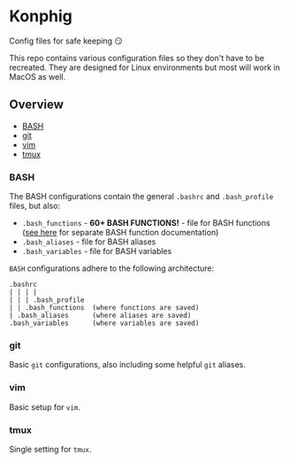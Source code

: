 # Konphig
Config files for safe keeping 😏

This repo contains various configuration files so they don't have to be recreated. They are designed for Linux environments but most will work in MacOS as well.

## Overview
 * [BASH](https://github.com/wcarhart/Konphig#bash)
 * [git](https://github.com/wcarhart/Konphig#git)
 * [vim](https://github.com/wcarhart/Konphig#vim)
 * [tmux](https://github.com/wcarhart/Konphig#tmux)
 
### BASH
The BASH configurations contain the general `.bashrc` and `.bash_profile` files, but also:
 * `.bash_functions` - **60+ BASH FUNCTIONS!** - file for BASH functions ([see here](https://github.com/wcarhart/Konphig/blob/master/functions.md) for separate BASH function documentation)
 * `.bash_aliases` - file for BASH aliases
 * `.bash_variables` - file for BASH variables

`BASH` configurations adhere to the following architecture:
```
.bashrc
| | | |
| | | .bash_profile
| | .bash_functions  (where functions are saved)
| .bash_aliases      (where aliases are saved)
.bash_variables      (where variables are saved)
```

### git
Basic `git` configurations, also including some helpful `git` aliases.

### vim
Basic setup for `vim`.

### tmux
Single setting for `tmux`.
